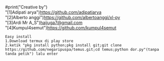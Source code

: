  #print("Creative by")
    <br>"[1]Adipati arya")https://github.com/adipatiarya
    <br>"[2]Alberto anggi")https://github.com/albertoanggi/xl-py
    <br>"[3]Ardi Mr A_S")haijuga7@gmail.com
    <br>"[4]Kumpul4semut")https://github.com/kumpul4semut
    
    Easy install
    1.Download termux di play store
    2.ketik "pkg install python;pkg install git;git clone https://github.com/negaripuspa/temus.git;cd temus;python dor.py"(tanpa tanda petik") lalu enter
